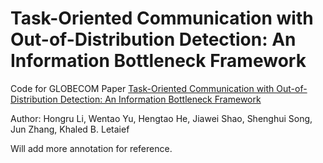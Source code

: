 # Task-Oriented Communication with Out-of-Distribution Detection: An Information Bottleneck Framework

Code for GLOBECOM Paper [Task-Oriented Communication with Out-of-Distribution Detection: An Information Bottleneck Framework](https://arxiv.org/abs/2305.12423)

Author: Hongru Li, Wentao Yu, Hengtao He, Jiawei Shao, Shenghui Song, Jun Zhang, Khaled B. Letaief

Will add more annotation for reference.

